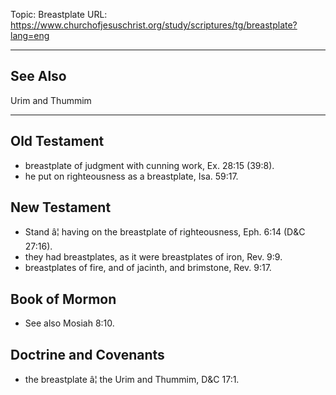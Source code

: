 Topic: Breastplate
URL: https://www.churchofjesuschrist.org/study/scriptures/tg/breastplate?lang=eng

---

## See Also

Urim and Thummim

---

## Old Testament

- breastplate of judgment with cunning work, Ex. 28:15 (39:8).
- he put on righteousness as a breastplate, Isa. 59:17.

## New Testament

- Stand â¦ having on the breastplate of righteousness, Eph. 6:14 (D&C 27:16).
- they had breastplates, as it were breastplates of iron, Rev. 9:9.
- breastplates of fire, and of jacinth, and brimstone, Rev. 9:17.

## Book of Mormon

- See also Mosiah 8:10.

## Doctrine and Covenants

- the breastplate â¦ the Urim and Thummim, D&C 17:1.

